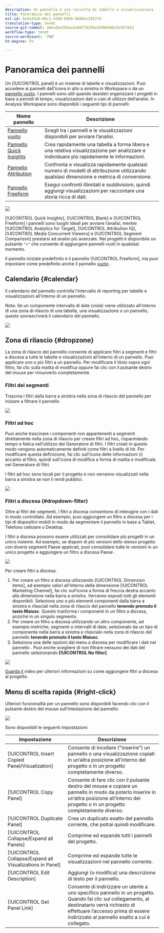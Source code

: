 ```yaml
---
description: Un pannello è una raccolta di tabelle e visualizzazioni
title: Panoramica dei pannelli
exl-id: be3e34a0-06c1-4200-b965-96084c2912fd
translation-type: tm+mt
source-git-commit: a0ea2be203aa2e0df7b195e259b6d98c0c027652
workflow-type: tm+mt
source-wordcount: '768'
ht-degree: 5%

---
```


# Panoramica dei pannelli

Un [!UICONTROL panel] è un insieme di tabelle e visualizzazioni. Puoi accedere ai pannelli dall’icona in alto a sinistra in Workspace o da un [pannello vuoto](/help/analysis-workspace/c-panels/blank-panel.md). I pannelli sono utili quando desideri organizzare i progetti in base a periodi di tempo, visualizzazioni dati o casi di utilizzo dell’analisi. In Analysis Workspace sono disponibili i seguenti tipi di pannelli:

| Nome pannello | Descrizione |
| --- | --- |
| [Pannello vuoto](/help/analysis-workspace/c-panels/blank-panel.md) | Scegli tra i pannelli e le visualizzazioni disponibili per avviare l’analisi. |
| [Pannello Quick Insights](quickinsight.md) | Crea rapidamente una tabella a forma libera e una relativa visualizzazione per analizzare e individuare più rapidamente le informazioni. |
| [Pannello Attribution](attribution.md) | Confronta e visualizza rapidamente qualsiasi numero di modelli di attribuzione utilizzando qualsiasi dimensione e metrica di conversione. |
| [Pannello Freeform](freeform-panel.md) | Esegui confronti illimitati e suddivisioni, quindi aggiungi visualizzazioni per raccontare una storia ricca di dati. |

![](assets/panel-overview.png)

[!UICONTROL Quick Insights],  [!UICONTROL Blank] e  [!UICONTROL Freeform] i pannelli sono luoghi ideali per avviare l’analisi, mentre  [!UICONTROL Analytics for Target],  [!UICONTROL Attribution IQ],  [!UICONTROL Media Concurrent Viewers] e  [!UICONTROL Segment Comparison] prestarsi ad analisi più avanzate. Nei progetti è disponibile un pulsante `"+"` che consente di aggiungere pannelli vuoti in qualsiasi momento.

Il pannello iniziale predefinito è il pannello [!UICONTROL Freeform], ma puoi impostare come predefinito anche il pannello [vuoto](/help/analysis-workspace/c-panels/blank-panel.md) .

## Calendario {#calendar}

Il calendario del pannello controlla l’intervallo di reporting per tabelle e visualizzazioni all’interno di un pannello.

Nota: Se un componente intervallo di date (viola) viene utilizzato all’interno di una zona di rilascio di una tabella, una visualizzazione o un pannello, questo sovrascriverà il calendario del pannello.

![](assets/panel-calendar.png)

## Zona di rilascio {#dropzone}

La zona di rilascio del pannello consente di applicare filtri a segmenti e filtri a discesa a tutte le tabelle e visualizzazioni all’interno di un pannello. Puoi applicare uno o più filtri a un pannello. Per modificare il titolo sopra ogni filtro, fai clic sulla matita di modifica oppure fai clic con il pulsante destro del mouse per rimuoverlo completamente.

### Filtri dei segmenti

Trascina i filtri dalla barra a sinistra nella zona di rilascio del pannello per iniziare a filtrare il pannello.

![](assets/segment-filter.png)

### Filtri ad hoc

Puoi anche trascinare i componenti non appartenenti a segmenti direttamente nella zona di rilascio per creare filtri ad hoc, risparmiando tempo e fatica nell’utilizzo del Generatore di filtri. I filtri creati in questo modo vengono automaticamente definiti come filtri a livello di hit. Per modificare questa definizione, fai clic sull’icona delle informazioni (i) accanto al filtro, quindi sull’icona di modifica a forma di matita e modificala nel Generatore di filtri.

I filtri ad hoc sono locali per il progetto e non verranno visualizzati nella barra a sinistra se non li rendi pubblici.

![](assets/adhoc-segment-filter.png)

### Filtri a discesa {#dropdown-filter}

Oltre ai filtri dei segmenti, i filtri a discesa consentono di interagire con i dati in modo controllato. Ad esempio, puoi aggiungere un filtro a discesa per i tipi di dispositivi mobili in modo da segmentare il pannello in base a Tablet, Telefono cellulare o Desktop.

I filtri a discesa possono essere utilizzati per consolidare più progetti in un unico insieme. Ad esempio, se disponi di più versioni dello stesso progetto con diversi segmenti Paese applicati, puoi consolidare tutte le versioni in un unico progetto e aggiungere un filtro a discesa Paese .

![](assets/dropdown-filter-intro.png)

Per creare filtri a discesa:

1. Per creare un filtro a discesa utilizzando [!UICONTROL Dimension items], ad esempio valori all’interno della dimensione [!UICONTROL Marketing Channel], fai clic sull’icona a forma di freccia destra accanto alla dimensione nella barra a sinistra. Verranno esposti tutti gli elementi disponibili. Seleziona uno o più elementi componenti dalla barra a sinistra e rilasciali nella zona di rilascio del pannello **tenendo premuto il tasto Maiusc**. Questo trasforma i componenti in un filtro a discesa, anziché in un singolo segmento.
1. Per creare un filtro a discesa utilizzando un altro componente, ad esempio metriche, segmenti o intervalli di date, selezionalo da un tipo di componente nella barra a sinistra e rilascialo nella zona di rilascio del pannello **tenendo premuto il tasto Maiusc**.
1. Seleziona una delle opzioni dal menu a discesa per modificare i dati nel pannello . Puoi anche scegliere di non filtrare nessuno dei dati del pannello selezionando **[!UICONTROL No filter]**.

![](assets/create-dropdown.png)

[Guarda il ](https://docs.adobe.com/content/help/en/analytics-learn/tutorials/analysis-workspace/using-panels/using-panels-to-organize-your-analysis-workspace-projects.html) video per ulteriori informazioni su come aggiungere filtri a discesa al progetto.

## Menu di scelta rapida {#right-click}

Ulteriori funzionalità per un pannello sono disponibili facendo clic con il pulsante destro del mouse sull’intestazione del pannello.

![](assets/right-click-menu.png)

Sono disponibili le seguenti impostazioni:

| Impostazione | Descrizione |
| --- | --- |
| [!UICONTROL Insert Copied Panel/Visualization] | Consente di incollare (&quot;inserire&quot;) un pannello o una visualizzazione copiati in un’altra posizione all’interno del progetto o in un progetto completamente diverso. |
| [!UICONTROL Copy Panel] | Consente di fare clic con il pulsante destro del mouse e copiare un pannello in modo da poterlo inserire in un’altra posizione all’interno del progetto o in un progetto completamente diverso. |
| [!UICONTROL Duplicate Panel] | Crea un duplicato esatto del pannello corrente, che potrai quindi modificare. |
| [!UICONTROL Collapse/Expand all Panels] | Comprime ed espande tutti i pannelli del progetto. |
| [!UICONTROL Collapse/Expand all Visualizations in Panel] | Comprime ed espande tutte le visualizzazioni nel pannello corrente. |
| [!UICONTROL Edit Description] | Aggiungi (o modifica) una descrizione di testo per il pannello. |
| [!UICONTROL Get Panel Link] | Consente di indirizzare un utente a uno specifico pannello in un progetto. Quando fai clic sul collegamento, al destinatario verrà richiesto di effettuare l’accesso prima di essere indirizzato al pannello esatto a cui è collegato. |
